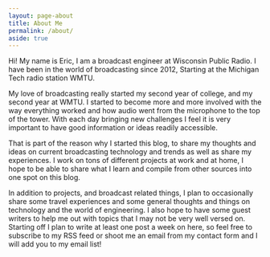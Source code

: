 ```yaml
---
layout: page-about
title: About Me
permalink: /about/
aside: true
---
```


Hi! My name is Eric, I am a broadcast engineer at Wisconsin Public Radio. I have been in the world of broadcasting since 2012,
Starting at the Michigan Tech radio station WMTU.

My love of broadcasting really started my second year of college, and my second year at WMTU. I started to become more and more
involved with the way everything worked and how audio went from the microphone to the top of the tower. With each day bringing new challenges
I feel it is very important to have good information or ideas readily accessible.

That is part of the reason why I started this blog, to share my thoughts and ideas on current broadcasting technology and trends as well as share
my experiences. I work on tons of different projects at work and at home, I hope to be able to share what I learn and compile from other sources
into one spot on this blog.

In addition to projects, and broadcast related things, I plan to occasionally share some travel experiences and some general thoughts and things on
technology and the world of engineering. I also hope to have some guest writers to help me out with topics that I may not be very well versed on. Starting off I plan to write at least one post a week on here, so feel free to subscribe to my RSS feed or shoot me an email from my contact form and I will add you to my email list!
